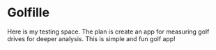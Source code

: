 # Golfille
Here is my testing space. The plan is create an app for measuring golf drives for deeper analysis. 
This is simple and fun golf app!

